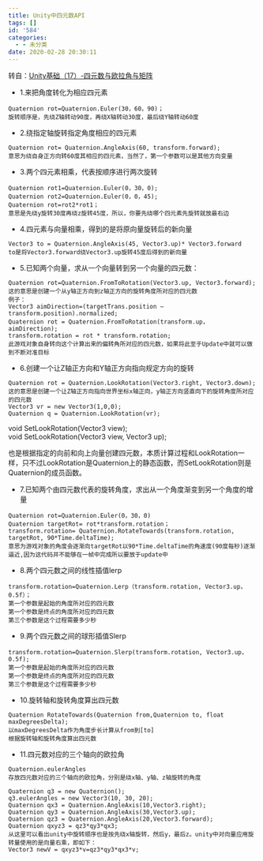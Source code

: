 ```yaml
---
title: Unity中四元数API
tags: []
id: '584'
categories:
  - - 未分类
date: 2020-02-28 20:30:11
---
```


转自：[Unity基础（17）-四元数与欧拉角与矩阵](https://www.jianshu.com/p/f9e301da838d)

*   1.来把角度转化为相应四元素

```
Quaternion rot=Quaternion.Euler(30，60，90)；
旋转顺序是，先绕Z轴转动90度，再绕X轴转动30度，最后绕Y轴转动60度
```

*   2.绕指定轴旋转指定角度相应的四元素

```
Quaternion rot= Quaternion.AngleAxis(60, transform.forward);
意思为绕自身正方向转60度其相应的四元素，当然了，第一个参数可以是其他方向变量
```

*   3.两个四元素相乘，代表按顺序进行两次旋转

```
Quaternion rot1=Quaternion.Euler(0，30，0);
Quaternion rot2=Quaternion.Euler(0，0，45);
Quaternion rot=rot2*rot1；
意思是先绕y旋转30度再绕z旋转45度，所以，你要先绕哪个四元素先旋转就放最右边
```

*   4.四元素与向量相乘，得到的是将原向量旋转后的新向量

```
Vector3 to = Quaternion.AngleAxis(45, Vector3.up)* Vector3.forward    
to是将Vector3.forward绕Vector3.up旋转45度后得到的新向量
```

*   5.已知两个向量，求从一个向量转到另一个向量的四元数：

```
Quaternion rot=Quaternion.FromToRotation(Vector3.up, Vector3.forward);
这的意思是创建一个从y轴正方向到z轴正方向的旋转角度所对应的四元数
例子：
Vector3 aimDirection=(targetTrans.position – transform.position).normalized;
Quaternion rot = Quaternion.FromToRotation(transform.up，aimDirection);
transform.rotation = rot * transform.rotation;
此游戏对象自身转向这个计算出来的偏转角所对应的四元数，如果将此至于Update中就可以做到不断对准目标
```

*   6.创建一个让Z轴正方向和Y轴正方向指向规定方向的旋转

```
Quaternion rot = Quaternion.LookRotation(Vector3.right, Vector3.down);
这的意思是创建一个让Z轴正方向指向世界坐标x轴正向，y轴正方向竖直向下的旋转角度所对应的四元数
Vector3 vr = new Vector3(1,0,0);  
Quaternion q = Quaternion.LookRotation(vr);
```

void SetLookRotation(Vector3 view);  
void SetLookRotation(Vector3 view, Vector3 up);

也是根据指定的向前和向上向量创建四元数，本质计算过程和LookRotation一样，只不过LookRotation是Quaternion上的静态函数，而SetLookRotation则是Quaternion的成员函数。

*   7.已知两个由四元数代表的旋转角度，求出从一个角度渐变到另一个角度的增量

```
Quaternion rot=Quaternion.Euler(0，30，0)
Quaternion targetRot= rot*transform.rotation；
transform.rotation= Quaternion.RotateTowards(transform.rotation, targetRot, 90*Time.deltaTime);
意思为游戏对象的角度会逐渐向targetRot以90*Time.deltaTime的角速度(90度每秒)逐渐逼近,因为这代码并不能够在一帧中完成所以要放于update中
```

*   8.两个四元数之间的线性插值lerp

```
transform.rotation=Quaternion.Lerp（transform.rotation, Vector3.up，0.5f）；
第一个参数是起始的角度所对应的四元数
第一个参数是终点的角度所对应的四元数
第三个参数是这个过程需要多少秒
```

*   9.两个四元数之间的球形插值Slerp

```
transform.rotation=Quaternion.Slerp(transform.rotation, Vector3.up，0.5f);
第一个参数是起始的角度所对应的四元数
第一个参数是终点的角度所对应的四元数
第三个参数是这个过程需要多少秒
```

*   10.旋转轴和旋转角度算出四元数

```
Quaternion RotateTowards(Quaternion from,Quaternion to, float maxDegreesDelta);
以maxDegreesDelta作为角度步长计算从from到[to]
根据旋转轴和旋转角度算出四元数
```

*   11.四元数对应的三个轴向的欧拉角

```
Quaternion.eulerAngles
存放四元数对应的三个轴向的欧拉角，分别是绕x轴、y轴、z轴旋转的角度

Quaternion q3 = new Quaternion();  
q3.eulerAngles = new Vector3(10, 30, 20);  
Quaternion qx3 = Quaternion.AngleAxis(10,Vector3.right);          
Quaternion qy3 = Quaternion.AngleAxis(30,Vector3.up);  
Quaternion qz3 = Quaternion.AngleAxis(20,Vector3.forward);            
Quaternion qxyz3 = qz3*qy3*qx3;  
从这里可以看出unity中旋转顺序也是按先绕x轴旋转，然后y，最后z。unity中对向量应用旋转量使用的是向量右乘，即如下：
Vector3 newV = qxyz3*v=qz3*qy3*qx3*v;
```